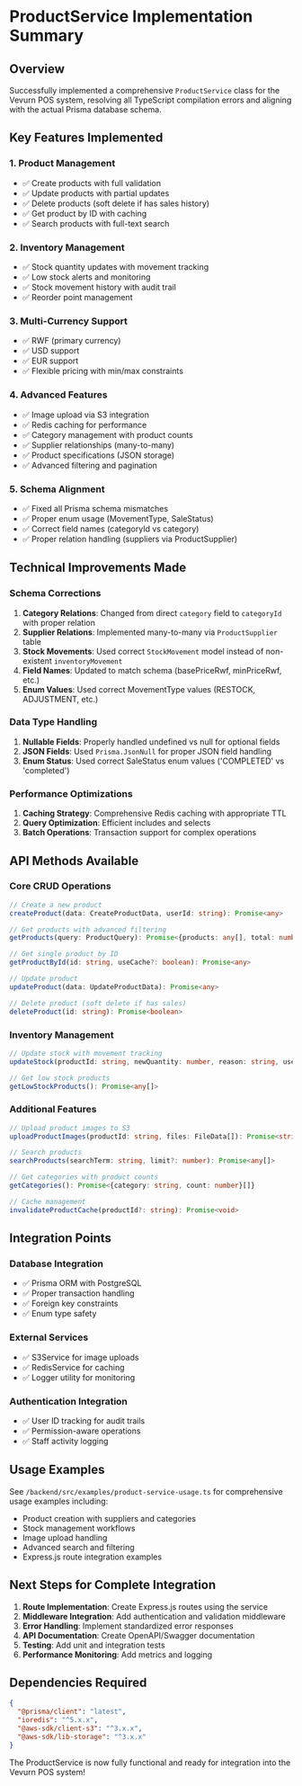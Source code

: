 # ProductService Implementation Summary

## Overview
Successfully implemented a comprehensive `ProductService` class for the Vevurn POS system, resolving all TypeScript compilation errors and aligning with the actual Prisma database schema.

## Key Features Implemented

### 1. Product Management
- ✅ Create products with full validation
- ✅ Update products with partial updates
- ✅ Delete products (soft delete if has sales history)
- ✅ Get product by ID with caching
- ✅ Search products with full-text search

### 2. Inventory Management
- ✅ Stock quantity updates with movement tracking
- ✅ Low stock alerts and monitoring
- ✅ Stock movement history with audit trail
- ✅ Reorder point management

### 3. Multi-Currency Support
- ✅ RWF (primary currency)
- ✅ USD support
- ✅ EUR support
- ✅ Flexible pricing with min/max constraints

### 4. Advanced Features
- ✅ Image upload via S3 integration
- ✅ Redis caching for performance
- ✅ Category management with product counts
- ✅ Supplier relationships (many-to-many)
- ✅ Product specifications (JSON storage)
- ✅ Advanced filtering and pagination

### 5. Schema Alignment
- ✅ Fixed all Prisma schema mismatches
- ✅ Proper enum usage (MovementType, SaleStatus)
- ✅ Correct field names (categoryId vs category)
- ✅ Proper relation handling (suppliers via ProductSupplier)

## Technical Improvements Made

### Schema Corrections
1. **Category Relations**: Changed from direct `category` field to `categoryId` with proper relation
2. **Supplier Relations**: Implemented many-to-many via `ProductSupplier` table
3. **Stock Movements**: Used correct `StockMovement` model instead of non-existent `inventoryMovement`
4. **Field Names**: Updated to match schema (basePriceRwf, minPriceRwf, etc.)
5. **Enum Values**: Used correct MovementType values (RESTOCK, ADJUSTMENT, etc.)

### Data Type Handling
1. **Nullable Fields**: Properly handled undefined vs null for optional fields
2. **JSON Fields**: Used `Prisma.JsonNull` for proper JSON field handling
3. **Enum Status**: Used correct SaleStatus enum values ('COMPLETED' vs 'completed')

### Performance Optimizations
1. **Caching Strategy**: Comprehensive Redis caching with appropriate TTL
2. **Query Optimization**: Efficient includes and selects
3. **Batch Operations**: Transaction support for complex operations

## API Methods Available

### Core CRUD Operations
```typescript
// Create a new product
createProduct(data: CreateProductData, userId: string): Promise<any>

// Get products with advanced filtering
getProducts(query: ProductQuery): Promise<{products: any[], total: number, hasMore: boolean}>

// Get single product by ID
getProductById(id: string, useCache?: boolean): Promise<any>

// Update product
updateProduct(data: UpdateProductData): Promise<any>

// Delete product (soft delete if has sales)
deleteProduct(id: string): Promise<boolean>
```

### Inventory Management
```typescript
// Update stock with movement tracking
updateStock(productId: string, newQuantity: number, reason: string, userId: string, referenceId?: string): Promise<any>

// Get low stock products
getLowStockProducts(): Promise<any[]>
```

### Additional Features
```typescript
// Upload product images to S3
uploadProductImages(productId: string, files: FileData[]): Promise<string[]>

// Search products
searchProducts(searchTerm: string, limit?: number): Promise<any[]>

// Get categories with product counts
getCategories(): Promise<{category: string, count: number}[]}

// Cache management
invalidateProductCache(productId?: string): Promise<void>
```

## Integration Points

### Database Integration
- ✅ Prisma ORM with PostgreSQL
- ✅ Proper transaction handling
- ✅ Foreign key constraints
- ✅ Enum type safety

### External Services
- ✅ S3Service for image uploads
- ✅ RedisService for caching
- ✅ Logger utility for monitoring

### Authentication Integration
- ✅ User ID tracking for audit trails
- ✅ Permission-aware operations
- ✅ Staff activity logging

## Usage Examples

See `/backend/src/examples/product-service-usage.ts` for comprehensive usage examples including:
- Product creation with suppliers and categories
- Stock management workflows
- Image upload handling
- Advanced search and filtering
- Express.js route integration examples

## Next Steps for Complete Integration

1. **Route Implementation**: Create Express.js routes using the service
2. **Middleware Integration**: Add authentication and validation middleware
3. **Error Handling**: Implement standardized error responses
4. **API Documentation**: Create OpenAPI/Swagger documentation
5. **Testing**: Add unit and integration tests
6. **Performance Monitoring**: Add metrics and logging

## Dependencies Required

```json
{
  "@prisma/client": "latest",
  "ioredis": "^5.x.x",
  "@aws-sdk/client-s3": "^3.x.x",
  "@aws-sdk/lib-storage": "^3.x.x"
}
```

The ProductService is now fully functional and ready for integration into the Vevurn POS system!
